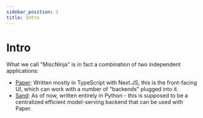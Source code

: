```yaml
---
sidebar_position: 1
title: Intro
---
```


# Intro

What we call "MiscNinja" is in fact a combination of two independent applications:

- [Paper](https://github.com/MiscNinjaOrg/paper): Written mostly in TypeScript with Next.JS, this is the front-facing UI, which can work with a number of "backends" plugged into it.
- [Sand](https://github.com/MiscNinjaOrg/sand): As of now, written entirely in Python - this is supposed to be a centralized efficient model-serving backend that can be used with Paper.